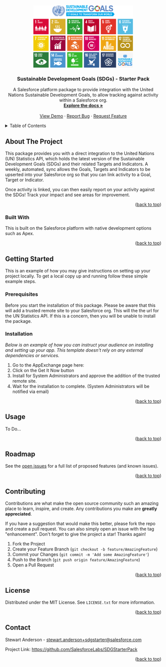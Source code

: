 <a name="readme-top"></a>

<!-- PROJECT LOGO -->
<br />
<div align="center">
  <a href="https://github.com/SalesforceLabs/SDGStarterPack">
    <img src="logo.png" alt="Logo" height="200">
  </a>

  <h3 align="center">Sustainable Development Goals (SDGs) - Starter Pack</h3>

  <p align="center">
    A Salesforce platform package to provide integration with the United Nations Sustainable Development Goals, to allow tracking against activity within a Salesforce org.
    <br />
    <a href="#"><strong>Explore the docs »</strong></a>
    <br />
    <br />
    <a href="#">View Demo</a>
    ·
    <a href="mailto:stewart.anderson+sdgstarter@salesforce.com">Report Bug</a>
    ·
    <a href="mailto:stewart.anderson+sdgstarter@salesforce.com">Request Feature</a>
  </p>
</div>



<!-- TABLE OF CONTENTS -->
<details>
  <summary>Table of Contents</summary>
  <ol>
    <li>
      <a href="#about-the-project">About The Project</a>
      <ul>
        <li><a href="#built-with">Built With</a></li>
      </ul>
    </li>
    <li>
      <a href="#getting-started">Getting Started</a>
      <ul>
        <li><a href="#prerequisites">Prerequisites</a></li>
        <li><a href="#installation">Installation</a></li>
      </ul>
    </li>
    <li><a href="#usage">Usage</a></li>
    <li><a href="#roadmap">Roadmap</a></li>
    <li><a href="#contributing">Contributing</a></li>
    <li><a href="#license">License</a></li>
    <li><a href="#contact">Contact</a></li>
    <li><a href="#acknowledgments">Acknowledgments</a></li>
  </ol>
</details>



<!-- ABOUT THE PROJECT -->
## About The Project

This package provides you with a direct integration to the United Nations (UN) Statistics API, which holds the latest version of the Sustainable Development Goals (SDGs) and their related Targets and Indicators. A weekly, automated, sync allows the Goals, Targets and Indicators to be upserted into your Salesforce org so that you can link activity to a Goal, Target or Indicator.

Once activity is linked, you can then easily report on your activity against the SDGs! Track your impact and see areas for improvement.

<p align="right">(<a href="#readme-top">back to top</a>)</p>



### Built With

This is built on the Salesforce platform with native development options such as Apex.

<p align="right">(<a href="#readme-top">back to top</a>)</p>



<!-- GETTING STARTED -->
## Getting Started

This is an example of how you may give instructions on setting up your project locally.
To get a local copy up and running follow these simple example steps.

### Prerequisites

Before you start the installation of this package. Please be aware that this will add a trusted remote site to your Salesforce org. This will the the url for the UN Statistics API. If this is a concern, then you will be unable to install the package.

### Installation

_Below is an example of how you can instruct your audience on installing and setting up your app. This template doesn't rely on any external dependencies or services._

1. Go to the AppExchange page here: 
2. Click on the Get It Now button
3. Install for System Administrators and approve the addition of the trusted remote site.
4. Wait for the installation to complete. (System Administrators will be notified via email)

<p align="right">(<a href="#readme-top">back to top</a>)</p>



<!-- USAGE EXAMPLES -->
## Usage

To Do...

<p align="right">(<a href="#readme-top">back to top</a>)</p>



<!-- ROADMAP -->
## Roadmap

See the [open issues](https://github.com/SalesforceLabs/SDGStarterPack/issues) for a full list of proposed features (and known issues).

<p align="right">(<a href="#readme-top">back to top</a>)</p>



<!-- CONTRIBUTING -->
## Contributing

Contributions are what make the open source community such an amazing place to learn, inspire, and create. Any contributions you make are **greatly appreciated**.

If you have a suggestion that would make this better, please fork the repo and create a pull request. You can also simply open an issue with the tag "enhancement".
Don't forget to give the project a star! Thanks again!

1. Fork the Project
2. Create your Feature Branch (`git checkout -b feature/AmazingFeature`)
3. Commit your Changes (`git commit -m 'Add some AmazingFeature'`)
4. Push to the Branch (`git push origin feature/AmazingFeature`)
5. Open a Pull Request

<p align="right">(<a href="#readme-top">back to top</a>)</p>



<!-- LICENSE -->
## License

Distributed under the MIT License. See `LICENSE.txt` for more information.

<p align="right">(<a href="#readme-top">back to top</a>)</p>



<!-- CONTACT -->
## Contact

Stewart Anderson - stewart.anderson+sdgstarter@salesforce.com

Project Link: https://github.com/SalesforceLabs/SDGStarterPack

<p align="right">(<a href="#readme-top">back to top</a>)</p>
